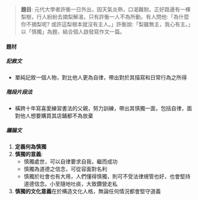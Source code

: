 > **題目**:
> 元代大學者許衡一日外出，因天氣炎熱，口渴難耐。正好路邊有一棵梨樹，行人紛紛去摘梨解渴，只有許衡一人不為所動。有人問他:「為什麼你不摘梨呢? 或許這梨根本就沒有主人。」許衡說:「梨雖無主，我心有主。」以「慎獨」為題，結合個人啟發寫作文一篇。

#### 題材
##### 記敘文
- 單純記敘一個人物，對比他人更為自律，帶出對於其描寫和日常行為之所得

##### 階段片段法
- 橫跨十年寫喜愛練習書法的父親，努力訓練，帶出其慎獨一面，包括自律，面對他人想要購買其店鋪都不為放棄

##### 議論文
1. **定義何為慎獨**
2. **慎獨的意義**:
	- 慎獨處世，可以自律要求自我，繼而成功
	- 慎獨為道德之信念，可從容面對名利
	- 慎獨於社會也有大用，人們懂得慎獨，則可不受法律規管也好，也會堅持道德信念。小至隨地吐痰，大致鑽營走私
3. **慎獨的文化意義**在於構造文化人格，無論任何情況都會堅守道義
